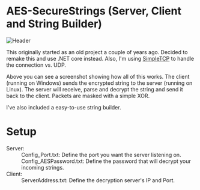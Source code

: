 # AES-SecureStrings (Server, Client and String Builder)
![Header](https://i.imgur.com/40W72sk.jpg)

This originally started as an old project a couple of years ago. Decided to remake this and use .NET core instead. Also, I'm using [SimpleTCP](https://www.nuget.org/packages/SuperSimpleTcp/) to handle the connection vs. UDP.

Above you can see a screenshot showing how all of this works. The client (running on Windows) sends the encrypted string to the server (running on Linux). The server will receive, parse and decrypt the string and send it back to the client. Packets are masked with a simple XOR.

I've also included a easy-to-use string builder.

# Setup
<dl>
  <dt>Server:</dt>
  <dd>Config_Port.txt: Define the port you want the server listening on.</dd>
  <dd>Config_AESPassword.txt: Define the password that will decrypt your incoming strings.</dd>
 
  <dt>Client:</dt>
  <dd>ServerAddress.txt: Define the decryption server's IP and Port.</dd>
</dl>
